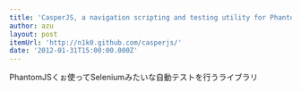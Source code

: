 ```yaml
---
title: 'CasperJS, a navigation scripting and testing utility for PhantomJS'
author: azu
layout: post
itemUrl: 'http://n1k0.github.com/casperjs/'
date: '2012-01-31T15:00:00.000Z'
---
```

PhantomJSくぉ使ってSeleniumみたいな自動テストを行うライブラリ

